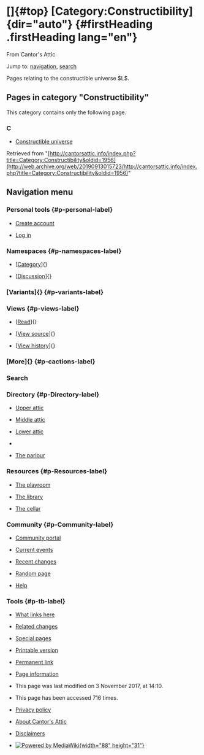 <div id="mw-page-base" class="noprint">

</div>

<div id="mw-head-base" class="noprint">

</div>

<div id="content" class="mw-body" role="main">

[]{#top}
[Category:Constructibility]{dir="auto"} {#firstHeading .firstHeading lang="en"}
=======================================

<div id="bodyContent" class="mw-body-content">

<div id="siteSub">

From Cantor's Attic

</div>

<div id="contentSub">

</div>

<div id="jump-to-nav" class="mw-jump">

Jump to: [navigation](#mw-navigation), [search](#p-search)

</div>

<div id="mw-content-text" class="mw-content-ltr" lang="en" dir="ltr">

Pages relating to the constructible universe \$L\$.

<div lang="en" dir="ltr">

<div id="mw-pages">

Pages in category "Constructibility"
------------------------------------

This category contains only the following page.

<div class="mw-content-ltr" lang="en" dir="ltr">

### C

-   [Constructible
    universe](/web/20190913015723/http://cantorsattic.info/Constructible_universe "Constructible universe")

</div>

</div>

</div>

</div>

<div class="printfooter">

Retrieved from
"[http://cantorsattic.info/index.php?title=Category:Constructibility&oldid=1956](http://web.archive.org/web/20190913015723/http://cantorsattic.info/index.php?title=Category:Constructibility&oldid=1956)"

</div>

<div id="catlinks" class="catlinks catlinks-allhidden">

</div>

<div class="visualClear">

</div>

</div>

</div>

<div id="mw-navigation">

Navigation menu
---------------

<div id="mw-head">

<div id="p-personal" role="navigation"
aria-labelledby="p-personal-label">

### Personal tools {#p-personal-label}

-   <div id="pt-createaccount">

    </div>

    [Create
    account](/web/20190913015723/http://cantorsattic.info/index.php?title=Special:UserLogin&returnto=Category%3AConstructibility&type=signup)
-   <div id="pt-login">

    </div>

    [Log
    in](/web/20190913015723/http://cantorsattic.info/index.php?title=Special:UserLogin&returnto=Category%3AConstructibility "You are encouraged to log in; however, it is not mandatory [o]")

</div>

<div id="left-navigation">

<div id="p-namespaces" class="vectorTabs" role="navigation"
aria-labelledby="p-namespaces-label">

### Namespaces {#p-namespaces-label}

-   <div id="ca-nstab-category">

    </div>

    [[Category](/web/20190913015723/http://cantorsattic.info/Category:Constructibility "View the category page [c]")]{}
-   <div id="ca-talk">

    </div>

    [[Discussion](/web/20190913015723/http://cantorsattic.info/index.php?title=Category_talk:Constructibility&action=edit&redlink=1 "Discussion about the content page [t]")]{}

</div>

<div id="p-variants" class="vectorMenu emptyPortlet" role="navigation"
aria-labelledby="p-variants-label">

### [Variants]{}[](#) {#p-variants-label}

<div class="menu">

</div>

</div>

</div>

<div id="right-navigation">

<div id="p-views" class="vectorTabs" role="navigation"
aria-labelledby="p-views-label">

### Views {#p-views-label}

-   <div id="ca-view">

    </div>

    [[Read](/web/20190913015723/http://cantorsattic.info/Category:Constructibility)]{}
-   <div id="ca-viewsource">

    </div>

    [[View
    source](/web/20190913015723/http://cantorsattic.info/index.php?title=Category:Constructibility&action=edit "This page is protected.
    You can view its source [e]")]{}
-   <div id="ca-history">

    </div>

    [[View
    history](/web/20190913015723/http://cantorsattic.info/index.php?title=Category:Constructibility&action=history "Past revisions of this page [h]")]{}

</div>

<div id="p-cactions" class="vectorMenu emptyPortlet" role="navigation"
aria-labelledby="p-cactions-label">

### [More]{}[](#) {#p-cactions-label}

<div class="menu">

</div>

</div>

<div id="p-search" role="search">

### Search

<div id="simpleSearch">

</div>

</div>

</div>

</div>

<div id="mw-panel">

<div id="p-logo" role="banner">

[](/web/20190913015723/http://cantorsattic.info/Cantor%27s_Attic "Visit the main page")

</div>

<div id="p-Directory" class="portal" role="navigation"
aria-labelledby="p-Directory-label">

### Directory {#p-Directory-label}

<div class="body">

-   <div id="n-Upper-attic">

    </div>

    [Upper
    attic](/web/20190913015723/http://cantorsattic.info/Upper_attic)
-   <div id="n-Middle-attic">

    </div>

    [Middle
    attic](/web/20190913015723/http://cantorsattic.info/Middle_attic)
-   <div id="n-Lower-attic">

    </div>

    [Lower
    attic](/web/20190913015723/http://cantorsattic.info/Lower_attic)
-   <div id="n-">

    </div>

    [](INVALID-TITLE)
-   <div id="n-The-parlour">

    </div>

    [The parlour](/web/20190913015723/http://cantorsattic.info/Parlour)

</div>

</div>

<div id="p-Resources" class="portal" role="navigation"
aria-labelledby="p-Resources-label">

### Resources {#p-Resources-label}

<div class="body">

-   <div id="n-The-playroom">

    </div>

    [The
    playroom](/web/20190913015723/http://cantorsattic.info/Playroom)
-   <div id="n-The-library">

    </div>

    [The library](/web/20190913015723/http://cantorsattic.info/Library)
-   <div id="n-The-cellar">

    </div>

    [The cellar](/web/20190913015723/http://cantorsattic.info/Cellar)

</div>

</div>

<div id="p-Community" class="portal" role="navigation"
aria-labelledby="p-Community-label">

### Community {#p-Community-label}

<div class="body">

-   <div id="n-portal">

    </div>

    [Community
    portal](/web/20190913015723/http://cantorsattic.info/Cantor%27s_Attic:Community_portal "About the project, what you can do, where to find things")
-   <div id="n-currentevents">

    </div>

    [Current
    events](/web/20190913015723/http://cantorsattic.info/Cantor%27s_Attic:Current_events "Find background information on current events")
-   <div id="n-recentchanges">

    </div>

    [Recent
    changes](/web/20190913015723/http://cantorsattic.info/Special:RecentChanges "A list of recent changes in the wiki [r]")
-   <div id="n-randompage">

    </div>

    [Random
    page](/web/20190913015723/http://cantorsattic.info/Special:Random "Load a random page [x]")
-   <div id="n-help">

    </div>

    [Help](http://web.archive.org/web/20190913015723/https://www.mediawiki.org/wiki/Special:MyLanguage/Help:Contents "The place to find out")

</div>

</div>

<div id="p-tb" class="portal" role="navigation"
aria-labelledby="p-tb-label">

### Tools {#p-tb-label}

<div class="body">

-   <div id="t-whatlinkshere">

    </div>

    [What links
    here](/web/20190913015723/http://cantorsattic.info/Special:WhatLinksHere/Category:Constructibility "A list of all wiki pages that link here [j]")
-   <div id="t-recentchangeslinked">

    </div>

    [Related
    changes](/web/20190913015723/http://cantorsattic.info/Special:RecentChangesLinked/Category:Constructibility "Recent changes in pages linked from this page [k]")
-   <div id="t-specialpages">

    </div>

    [Special
    pages](/web/20190913015723/http://cantorsattic.info/Special:SpecialPages "A list of all special pages [q]")
-   <div id="t-print">

    </div>

    [Printable
    version](/web/20190913015723/http://cantorsattic.info/index.php?title=Category:Constructibility&printable=yes "Printable version of this page [p]")
-   <div id="t-permalink">

    </div>

    [Permanent
    link](/web/20190913015723/http://cantorsattic.info/index.php?title=Category:Constructibility&oldid=1956 "Permanent link to this revision of the page")
-   <div id="t-info">

    </div>

    [Page
    information](/web/20190913015723/http://cantorsattic.info/index.php?title=Category:Constructibility&action=info)

</div>

</div>

</div>

</div>

<div id="footer" role="contentinfo">

-   <div id="footer-info-lastmod">

    </div>

    This page was last modified on 3 November 2017, at 14:10.
-   <div id="footer-info-viewcount">

    </div>

    This page has been accessed 716 times.

<!-- -->

-   <div id="footer-places-privacy">

    </div>

    [Privacy
    policy](/web/20190913015723/http://cantorsattic.info/Cantor%27s_Attic:Privacy_policy "Cantor's Attic:Privacy policy")
-   <div id="footer-places-about">

    </div>

    [About Cantor's
    Attic](/web/20190913015723/http://cantorsattic.info/Cantor%27s_Attic:About "Cantor's Attic:About")
-   <div id="footer-places-disclaimer">

    </div>

    [Disclaimers](/web/20190913015723/http://cantorsattic.info/Cantor%27s_Attic:General_disclaimer "Cantor's Attic:General disclaimer")

<!-- -->

-   <div id="footer-poweredbyico">

    </div>

    [![Powered by
    MediaWiki](/web/20190913015723im_/http://cantorsattic.info/resources/assets/poweredby_mediawiki_88x31.png){width="88"
    height="31"}](//web.archive.org/web/20190913015723/http://www.mediawiki.org/)

<div style="clear:both">

</div>

</div>
